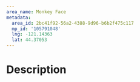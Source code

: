 ```yaml
---
area_name: Monkey Face
metadata:
  area_id: 2bc41f92-56a2-4388-9d96-b6b2f475c117
  mp_id: '105791048'
  lng: -121.14363
  lat: 44.37053
---
```

# Description
